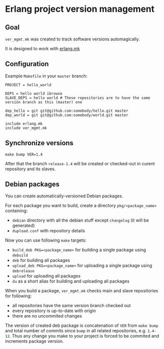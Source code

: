 Erlang project version management
==============

Goal
-----------
`ver_mgmt.mk` was created to track software versions automagically.

It is designed to work with [erlang.mk](http://erlang.mk/)

Configuration
---------
Example `Makefile` in your `master` branch:
```
PROJECT = hello_world

DEPS = hello world ibrowse
SLAVE_DEPS = hello world # These repositories are to have the same version branch as this (master) one

dep_hello = git git@github.com:somebody/hello.git master
dep_world = git git@github.com:somebody/world.git master

include erlang.mk
include ver_mgmt.mk
```

Synchronize versions
-----
`make bump VER=1.4`

After that the branch `release-1.4` will be created or checked-out in curent repository and its slaves.

Debian packages
--------
You can create automatically-versioned Debian packages.

For each package you want to build, create a directory `pkg/<package_name>` containing:
  * `debian` directory with all the debian stuff except `changelog` (it will be generated)
  * `dupload.conf` with repository details

Now you can use following `make` targets:
  * `build_deb PKG=<package_name>` for building a single package using `debuild`
  * `deb` for building all packages
  * `upload_deb PKG=<package_name>` for uploading a single package using `debrelease`
  * `upload` for uploading all packages
  * `du` as a short alias for building and uploading all packages

When you build a package, `ver_mgmt.mk` checks main and slave repositories for following:
  * all repositories have the same version branch checked out
  * every repository is up-to-date with origin
  * there are no uncommited changes

The version of created deb package is concatenation of `VER` from `make bump` and total number of commits since `bump` in all related repositories, e.g. `1.4-12`. Thus any change you make to your project is forced to be commited and increments package version.

